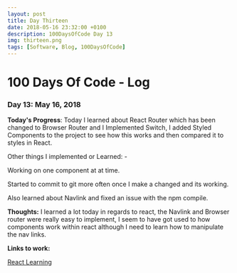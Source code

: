```yaml
---
layout: post
title: Day Thirteen
date: 2018-05-16 23:32:00 +0100
description: 100DaysOfCode Day 13
img: thirteen.png
tags: [Software, Blog, 100DaysOfCode]
---
```


# 100 Days Of Code - Log 

### Day 13: May 16, 2018

**Today's Progress**: Today I learned about React Router which has been changed to Browser Router and I Implemented Switch, I added Styled Components to the project to see how this works and then compared it to styles in React.

Other things I implemented or Learned: -

Working on one component at at time.

Started to commit to git more often once I make a changed and its working.

Also learned about Navlink and fixed an issue with the npm compile.

**Thoughts:** I learned a lot today in regards to react, the Navlink and Browser router were really easy to implement, I seem to have got used to how components work within react although I need to learn how to manipulate the nav links.

**Links to work:** 

[React Learning](https://github.com/NathanScott85/react-learning)

